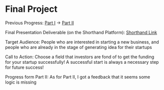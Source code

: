 # Final Project

Previous Progress:
[Part I](/final_project_part1.md) -> [Part II](/final_project_part2.md)

Final Presentation Deliverable (on the Shorthand Platform):
[Shorthand Link](https://carnegiemellon.shorthandstories.com/get-funding-successfully-to-start-a-startup/index.html)

Target Audience:
People who are interested in starting a new business, and people who are already in the stage of generating idea for their startups

Call to Action:
Choose a field that investors are fond of to get the funding for your startup successfully! A successful start is always a necessary step for future success!

Progress form Part II:
As for Part II, I got a feedback that it seems some logic is missing
